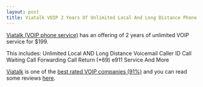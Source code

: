 ```yaml
--- 
layout: post
title: Viatalk VOIP 2 Years Of Unlimited Local And Long Distance Phone Service $199
---
```

[Viatalk (VOIP phone service)](http://www.myreferer.com/mydb/?M=viatalk&ID=jmazzi&L=2) has an offering of 2 years of unlimited VOIP service for $199. 

This includes:
 Unlimited Local AND Long Distance
 Voicemail
 Caller ID
 Call Waiting
 Call Forwarding
 Call Return (\*69)
 e911 Service
 And More

[Viatalk](http://www.myreferer.com/mydb/?M=viatalk&ID=jmazzi&L=2) is one of the [best rated VOIP companies (91%)](http://www.dslreports.com/reviews/2557)  and you can read some reviews [here](http://www.dslreports.com/reviews/2557).
